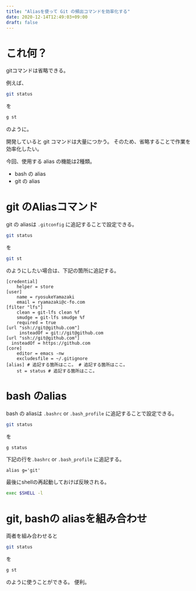 ```yaml
---
title: "Aliasを使って Git の頻出コマンドを効率化する"
date: 2020-12-14T12:49:03+09:00
draft: false
---
```


# これ何？

gitコマンドは省略できる。

例えば、
```sh
git status
```

を

```sh
g st
```
のように。

開発していると git コマンドは大量につかう。
そのため、省略することで作業を効率化したい。

今回、使用する alias の機能は2種類。
- bash の alias
- git の alias

# git のAliasコマンド

git の aliasは `.gitconfig` に追記することで設定できる。

```sh
git status
```

を
```sh
git st
```

のようにしたい場合は、下記の箇所に追記する。

```
[credential]
	helper = store
[user]
	name = ryosukeYamazaki
	email = ryamazaki@c-fo.com
[filter "lfs"]
	clean = git-lfs clean %f
	smudge = git-lfs smudge %f
	required = true
[url "ssh://git@github.com"]
     insteadOf = git://git@github.com
[url "ssh://git@github.com"]
  insteadOf = https://github.com
[core]
	editor = emacs -nw
	excludesfile = ~/.gitignore
[alias] # 追記する箇所はここ。 # 追記する箇所はここ。
	st = status # 追記する箇所はここ。
```


# bash のalias

bash の aliasは `.bashrc` or `.bash_profile` に追記することで設定できる。

```sh
git status
```

を
```sh
g status
```

下記の行を`.bashrc` or `.bash_profile` に追記する。

```
alias g='git'
```

最後にshellの再起動しておけば反映される。
```sh
exec $SHELL -l
```


# git, bashの aliasを組み合わせ

両者を組み合わせると

```sh
git status
```

を

```sh
g st
```

のように使うことができる。
便利。


